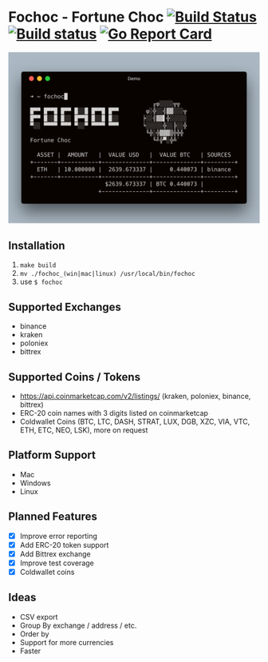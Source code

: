# Fochoc - Fortune Choc [![Build Status](https://travis-ci.com/theotow/fochoc.svg?branch=master)](https://travis-ci.com/theotow/fochoc) [![Build status](https://ci.appveyor.com/api/projects/status/w0s545dhqeqmqhna?svg=true)](https://ci.appveyor.com/project/theotow/fochoc) [![Go Report Card](https://goreportcard.com/badge/github.com/theotow/fochoc)](https://goreportcard.com/report/github.com/theotow/fochoc)

<img src="https://github.com/theotow/fochoc/blob/master/assets/preview.png " alt="" width="600" />

## Installation

1. ``` make build ```
2. ```mv ./fochoc_(win|mac|linux) /usr/local/bin/fochoc```
3. use ```$ fochoc```

## Supported Exchanges
- binance
- kraken
- poloniex
- bittrex

## Supported Coins / Tokens
- https://api.coinmarketcap.com/v2/listings/ (kraken, poloniex, binance, bittrex)
- ERC-20 coin names with 3 digits listed on coinmarketcap
- Coldwallet Coins (BTC, LTC, DASH, STRAT, LUX, DGB, XZC, VIA, VTC, ETH, ETC, NEO, LSK), more on request

## Platform Support

- Mac
- Windows
- Linux

## Planned Features

- [x] Improve error reporting
- [x] Add ERC-20 token support
- [x] Add Bittrex exchange
- [x] Improve test coverage
- [x] Coldwallet coins

## Ideas

- CSV export
- Group By exchange / address / etc.
- Order by
- Support for more currencies
- Faster

